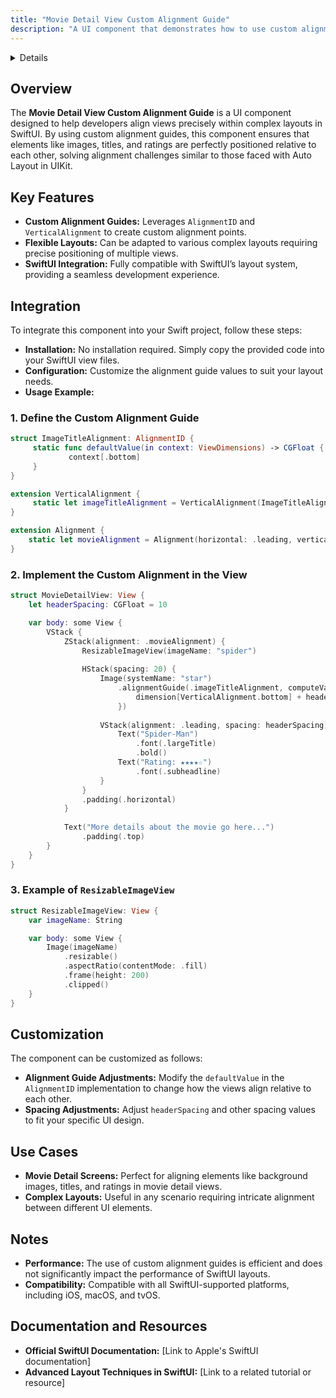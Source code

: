 ```yaml
---
title: "Movie Detail View Custom Alignment Guide"
description: "A UI component that demonstrates how to use custom alignment guides in SwiftUI for precise view alignment. Perfect for layouts requiring complex view positioning, such as movie detail screens."
---
```


<!-- import GifExample1 from './MovieDetailView-Example1.gif';
import GifExample2 from './MovieDetailView-Example2.gif';
import GifExample3 from './MovieDetailView-Example3.gif';

<img src={GifExample1} alt="Example 1" style={{width: 250}} />
<img src={GifExample2} alt="Example 2" style={{width: 250}} />
<img src={GifExample3} alt="Example 3" style={{width: 250}} /> -->

<LinkCard title="See on Github" href="[Full URL of the GitHub Repository or Documentation]" />

<details>
**Source:** [Full URL of the Source Repository or Documentation]

**Created:** 2024-08-24  
**Last Updated:** 2024-08-24

**Authors:** `Karin Prater`

**Tags:**  
`SwiftUI`, `iOS`, `Custom Alignment`, `View Layout`
</details>

## Overview
The **Movie Detail View Custom Alignment Guide** is a UI component designed to help developers align views precisely within complex layouts in SwiftUI. By using custom alignment guides, this component ensures that elements like images, titles, and ratings are perfectly positioned relative to each other, solving alignment challenges similar to those faced with Auto Layout in UIKit.

## Key Features
- **Custom Alignment Guides:** Leverages `AlignmentID` and `VerticalAlignment` to create custom alignment points.
- **Flexible Layouts:** Can be adapted to various complex layouts requiring precise positioning of multiple views.
- **SwiftUI Integration:** Fully compatible with SwiftUI’s layout system, providing a seamless development experience.

## Integration
To integrate this component into your Swift project, follow these steps:

- **Installation:** No installation required. Simply copy the provided code into your SwiftUI view files.
- **Configuration:** Customize the alignment guide values to suit your layout needs.
- **Usage Example:**

### 1. Define the Custom Alignment Guide

```swift
struct ImageTitleAlignment: AlignmentID {
     static func defaultValue(in context: ViewDimensions) -> CGFloat {
             context[.bottom]
     }
}

extension VerticalAlignment {
     static let imageTitleAlignment = VerticalAlignment(ImageTitleAlignment.self)
}

extension Alignment {
    static let movieAlignment = Alignment(horizontal: .leading, vertical: .imageTitleAlignment)
}
```

### 2. Implement the Custom Alignment in the View

```swift
struct MovieDetailView: View {
    let headerSpacing: CGFloat = 10

    var body: some View {
        VStack {
            ZStack(alignment: .movieAlignment) {
                ResizableImageView(imageName: "spider")
                
                HStack(spacing: 20) {
                    Image(systemName: "star")
                        .alignmentGuide(.imageTitleAlignment, computeValue: { dimension in
                            dimension[VerticalAlignment.bottom] + headerSpacing / 2
                        })
                    
                    VStack(alignment: .leading, spacing: headerSpacing) {
                        Text("Spider-Man")
                            .font(.largeTitle)
                            .bold()
                        Text("Rating: ★★★★☆")
                            .font(.subheadline)
                    }
                }
                .padding(.horizontal)
            }
            
            Text("More details about the movie go here...")
                .padding(.top)
        }
    }
}
```

### 3. Example of `ResizableImageView`

```swift
struct ResizableImageView: View {
    var imageName: String

    var body: some View {
        Image(imageName)
            .resizable()
            .aspectRatio(contentMode: .fill)
            .frame(height: 200)
            .clipped()
    }
}
```

## Customization
The component can be customized as follows:

- **Alignment Guide Adjustments:** Modify the `defaultValue` in the `AlignmentID` implementation to change how the views align relative to each other.
- **Spacing Adjustments:** Adjust `headerSpacing` and other spacing values to fit your specific UI design.

## Use Cases
- **Movie Detail Screens:** Perfect for aligning elements like background images, titles, and ratings in movie detail views.
- **Complex Layouts:** Useful in any scenario requiring intricate alignment between different UI elements.

## Notes
- **Performance:** The use of custom alignment guides is efficient and does not significantly impact the performance of SwiftUI layouts.
- **Compatibility:** Compatible with all SwiftUI-supported platforms, including iOS, macOS, and tvOS.

## Documentation and Resources
- **Official SwiftUI Documentation:** [Link to Apple's SwiftUI documentation]
- **Advanced Layout Techniques in SwiftUI:** [Link to a related tutorial or resource]

<LinkCard title="Visit Movie Detail View Custom Alignment Guide" href="[Full URL of the GitHub Repository or Documentation]" />
